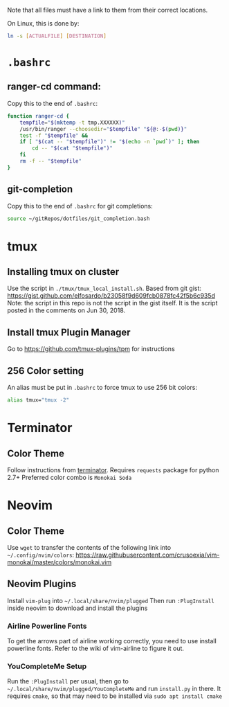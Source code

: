 Note that all files must have a link to them from their correct locations.

On Linux, this is done by:

```bash
ln -s [ACTUALFILE] [DESTINATION]
```
# `.bashrc`

## ranger-cd command:
Copy this to the end of `.bashrc`:
```bash
function ranger-cd {
    tempfile="$(mktemp -t tmp.XXXXXX)"
    /usr/bin/ranger --choosedir="$tempfile" "${@:-$(pwd)}"
    test -f "$tempfile" &&
    if [ "$(cat -- "$tempfile")" != "$(echo -n `pwd`)" ]; then
        cd -- "$(cat "$tempfile")"
    fi
    rm -f -- "$tempfile"
}
```
## git-completion

Copy this to the end of `.bashrc` for git completions:

```bash
source ~/gitRepos/dotfiles/git_completion.bash
```

# tmux

## Installing tmux on cluster
Use the script in `./tmux/tmux_local_install.sh`. Based from git gist: https://gist.github.com/elfosardo/b23058f9d609fcb0878fc42f5b6c935d
Note: the script in this repo is not the script in the gist itself. It is the script posted in the comments on Jun 30, 2018.

## Install tmux Plugin Manager
Go to https://github.com/tmux-plugins/tpm for instructions

## 256 Color setting
An alias must be put in `.bashrc` to force tmux to use 256 bit colors:

```bash
alias tmux="tmux -2"
```

# Terminator

## Color Theme
Follow instructions from [terminator](https://github.com/EliverLara/terminator-themes).
Requires `requests` package for python 2.7+
Preferred color combo is `Monokai Soda`

# Neovim

## Color Theme
Use `wget` to transfer the contents of the following link into `~/.config/nvim/colors`:
https://raw.githubusercontent.com/crusoexia/vim-monokai/master/colors/monokai.vim

## Neovim Plugins
Install `vim-plug` into `~/.local/share/nvim/plugged`
Then run `:PlugInstall` inside neovim to download and install the plugins

### Airline Powerline Fonts
To get the arrows part of airline working correctly, you need to use install powerline fonts. Refer to the wiki of vim-airline to figure it out.

### YouCompleteMe Setup
Run the `:PlugInstall` per usual, then go to `~/.local/share/nvim/plugged/YouCompleteMe` and run `install.py` in there. It requires `cmake`, so that may need to be installed via `sudo apt install cmake`
